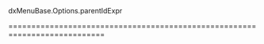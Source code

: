 <!--id-->dxMenuBase.Options.parentIdExpr<!--/id-->
<!--merge--><!--/merge-->
<!--hidden--><!--/hidden-->
===========================================================================
